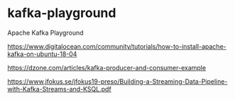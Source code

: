 # kafka-playground
Apache Kafka Playground

https://www.digitalocean.com/community/tutorials/how-to-install-apache-kafka-on-ubuntu-18-04

https://dzone.com/articles/kafka-producer-and-consumer-example

https://www.jfokus.se/jfokus19-preso/Building-a-Streaming-Data-Pipeline-with-Kafka-Streams-and-KSQL.pdf


